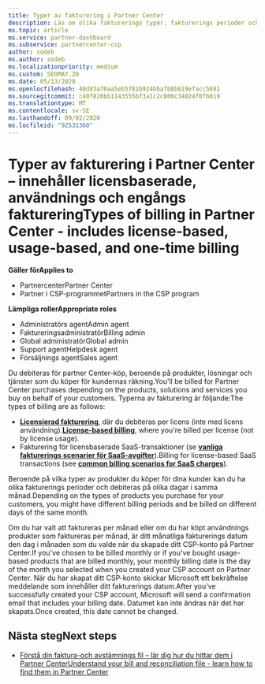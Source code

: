 ```yaml
---
title: Typer av fakturering i Partner Center
description: Läs om olika fakturerings typer, fakturerings perioder och fakturerings datum som du kan se i Partner Center.
ms.topic: article
ms.service: partner-dashboard
ms.subservice: partnercenter-csp
author: sodeb
ms.author: sodeb
ms.localizationpriority: medium
ms.custom: SEOMAY.20
ms.date: 05/13/2020
ms.openlocfilehash: 40d83a70aa5eb5781b924bbafb8b619efacc5681
ms.sourcegitcommit: c40f826bb1143555bf3a1c2c806c34024f0f6019
ms.translationtype: MT
ms.contentlocale: sv-SE
ms.lasthandoff: 09/02/2020
ms.locfileid: "92531360"
---
```

# <a name="types-of-billing-in-partner-center---includes-license-based-usage-based-and-one-time-billing"></a><span data-ttu-id="f2d32-103">Typer av fakturering i Partner Center – innehåller licensbaserade, användnings och engångs fakturering</span><span class="sxs-lookup"><span data-stu-id="f2d32-103">Types of billing in Partner Center - includes license-based, usage-based, and one-time billing</span></span>

<span data-ttu-id="f2d32-104">**Gäller för**</span><span class="sxs-lookup"><span data-stu-id="f2d32-104">**Applies to**</span></span>

- <span data-ttu-id="f2d32-105">Partnercenter</span><span class="sxs-lookup"><span data-stu-id="f2d32-105">Partner Center</span></span>
- <span data-ttu-id="f2d32-106">Partner i CSP-programmet</span><span class="sxs-lookup"><span data-stu-id="f2d32-106">Partners in the CSP program</span></span>

<span data-ttu-id="f2d32-107">**Lämpliga roller**</span><span class="sxs-lookup"><span data-stu-id="f2d32-107">**Appropriate roles**</span></span>

- <span data-ttu-id="f2d32-108">Administratörs agent</span><span class="sxs-lookup"><span data-stu-id="f2d32-108">Admin agent</span></span>
- <span data-ttu-id="f2d32-109">Faktureringsadministratör</span><span class="sxs-lookup"><span data-stu-id="f2d32-109">Billing admin</span></span>
- <span data-ttu-id="f2d32-110">Global administratör</span><span class="sxs-lookup"><span data-stu-id="f2d32-110">Global admin</span></span>
- <span data-ttu-id="f2d32-111">Support agent</span><span class="sxs-lookup"><span data-stu-id="f2d32-111">Helpdesk agent</span></span>
- <span data-ttu-id="f2d32-112">Försäljnings agent</span><span class="sxs-lookup"><span data-stu-id="f2d32-112">Sales agent</span></span>

<span data-ttu-id="f2d32-113">Du debiteras för partner Center-köp, beroende på produkter, lösningar och tjänster som du köper för kundernas räkning.</span><span class="sxs-lookup"><span data-stu-id="f2d32-113">You'll be billed for Partner Center purchases depending on the products, solutions and services you buy on behalf of your customers.</span></span> <span data-ttu-id="f2d32-114">Typerna av fakturering är följande:</span><span class="sxs-lookup"><span data-stu-id="f2d32-114">The types of billing are as follows:</span></span>

- <span data-ttu-id="f2d32-115">[**Licensierad fakturering**](license-based-billing.md), där du debiteras per licens (inte med licens användning).</span><span class="sxs-lookup"><span data-stu-id="f2d32-115">[**License-based billing**](license-based-billing.md), where you're billed per license (not by license usage).</span></span>
- <span data-ttu-id="f2d32-116">Fakturering för licensbaserade SaaS-transaktioner (se [**vanliga fakturerings scenarier för SaaS-avgifter**](common-billing-scenarios-saas.md)).</span><span class="sxs-lookup"><span data-stu-id="f2d32-116">Billing for license-based SaaS transactions (see [**common billing scenarios for SaaS charges**](common-billing-scenarios-saas.md)).</span></span>

<span data-ttu-id="f2d32-117">Beroende på vilka typer av produkter du köper för dina kunder kan du ha olika fakturerings perioder och debiteras på olika dagar i samma månad.</span><span class="sxs-lookup"><span data-stu-id="f2d32-117">Depending on the types of products you purchase for your customers, you might have different billing periods and be billed on different days of the same month.</span></span>

<span data-ttu-id="f2d32-118">Om du har valt att faktureras per månad eller om du har köpt användnings produkter som faktureras per månad, är ditt månatliga fakturerings datum den dag i månaden som du valde när du skapade ditt CSP-konto på Partner Center.</span><span class="sxs-lookup"><span data-stu-id="f2d32-118">If you've chosen to be billed monthly or if you've bought usage-based products that are billed monthly, your monthly billing date is the day of the month you selected when you created your CSP account on Partner Center.</span></span> <span data-ttu-id="f2d32-119">När du har skapat ditt CSP-konto skickar Microsoft ett bekräftelse meddelande som innehåller ditt fakturerings datum.</span><span class="sxs-lookup"><span data-stu-id="f2d32-119">After you've successfully created your CSP account, Microsoft will send a confirmation email that includes your billing date.</span></span> <span data-ttu-id="f2d32-120">Datumet kan inte ändras när det har skapats.</span><span class="sxs-lookup"><span data-stu-id="f2d32-120">Once created, this date cannot be changed.</span></span>

## <a name="next-steps"></a><span data-ttu-id="f2d32-121">Nästa steg</span><span class="sxs-lookup"><span data-stu-id="f2d32-121">Next steps</span></span>

- [<span data-ttu-id="f2d32-122">Förstå din faktura-och avstämnings fil – lär dig hur du hittar dem i Partner Center</span><span class="sxs-lookup"><span data-stu-id="f2d32-122">Understand your bill and reconciliation file - learn how to find them in Partner Center</span></span>](read-your-bill.md)